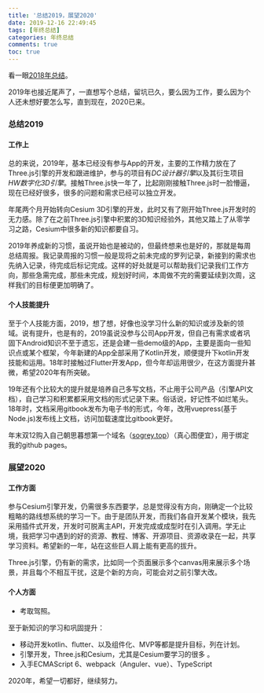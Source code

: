 ```yaml
---
title: '总结2019，展望2020'
date: 2019-12-16 22:49:45
tags: [年终总结]
categories: 年终总结
comments: true
toc: true
---
```


看一眼[2018年总结](/article/再见2018，你好2019/)。

2019年也接近尾声了，一直想写个总结，留坑已久，要么因为工作，要么因为个人还未想好要怎么写，直到现在，2020已来。

### 总结2019

#### 工作上

总的来说，2019年，基本已经没有参与App的开发，主要的工作精力放在了Three.js引擎的开发和跟进维护，参与的项目有*DC设计器引擎*以及其衍生项目*HW数字化3D引擎*。接触Three.js快一年了，比起刚刚接触Three.js时一脸懵逼，现在已经好很多，很多的问题和需求已经可以独立开发。

年尾两个月开始转向Cesium 3D引擎的开发，此时又有了刚开始Three.js开发时的无力感。除了在之前Three.js引擎中积累的3D知识经验外，其他又踏上了从零学习之路，Cesium中很多新的知识都要自习。

2019年养成新的习惯，虽说开始也是被动的，但最终想来也是好的，那就是每周总结周报。我记录周报的习惯一般是现将之前未完成的罗列记录，新接到的需求也先纳入记录，待完成后标记完成。这样的好处就是可以帮助我们记录我们工作方向，那些急需完成，那些未完成，规划好时间，本周做不完的需要延续到次周，这样我们的目标便更加明确了。

#### 个人技能提升

至于个人技能方面，2019，想了想，好像也没学习什么新的知识或涉及新的领域。说有提升，也是有的，2019虽说没参与公司App开发，但自己有需求或者巩固下Android知识不至于遗忘，还是会建一些demo级的App，主要是面向一些知识点或某个框架，今年新建的App全部采用了Kotlin开发，顺便提升下kotlin开发技能和运用。18年时接触过Flutter开发App，但今年却运用很少，在这方面提升甚微，希望2020年有所突破。

19年还有个比较大的提升就是培养自己多写文档，不止用于公司产品（引擎API文档），自己学习和积累都采用文档的形式记录下来。俗话说，好记性不如烂笔头。18年时，文档采用gitbook发布为电子书的形式，今年，改用vuepress(基于Node.js)发布线上文档，访问加载速度比gitbook更好。

年末双12购入自己朝思暮想第一个域名（[sogrey.top](sogrey.top)）（真心图便宜），用于绑定我的github pages。

### 展望2020

#### 工作方面

参与Cesium引擎开发，仍需很多东西要学，总是觉得没有方向，刚确定一个比较粗略的路线想系统的学习一下。由于是团队开发，而我们各自开发某个模块，我先采用插件式开发，开发时可脱离主API，开发完成或成型时在引入调用。学无止境，我把学习中遇到的好的资源、教程、博客、开源项目、资源收录在一起，共享学习资料。希望新的一年，站在这些巨人肩上能有更高的拔升。

Three.js引擎，仍有新的需求，比如同一个页面展示多个canvas用来展示多个场景，并且每个不相互干扰，这是个新的方向，可能会对之前引擎大改。

#### 个人方面

- 考取驾照。

至于新知识的学习和巩固提升：

- 移动开发kotlin、flutter、以及组件化、MVP等都是提升目标，列在计划。
- 引擎开发，Three.js和Cesium，尤其是Cesium要学习的很多 。
- 入手ECMAScript 6、webpack（Anguler、vue）、TypeScript

2020年，希望一切都好，继续努力。





